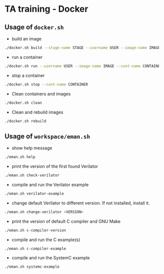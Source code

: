 # TA training - Docker
## Usage of `docker.sh`
* build an image
``` bash
./docker.sh build --stage-name STAGE --username USER --image-name IMAGE"
```
* run a container
``` bash
./docker.sh run --username USER --image-name IMAGE --cont-name CONTAINER
```
* stop a container
``` bash
./docker.sh stop --cont-name CONTAINER
```
* Clean containers and images
``` bash
./docker.sh clean
```
* Clean and rebuild images
``` bash
./docker.sh rebuild
```

## Usage of `workspace/eman.sh`
* show  help message
``` bash
./eman.sh help 
```
* print the version of the first found Verilator
``` bash
./eman.sh check-verilator
```
* compile and run the Verilator example
``` bash
./eman.sh verilator-example
```
* change default Verilator to different version. If not installed, install it.
``` bash
./eman.sh change-verilator <VERSION>
```
* print the version of default C compiler and GNU Make
``` bash
./eman.sh c-compiler-version
```
* compile and run the C example(s)
``` bash
./eman.sh c-compiler-example
```
* compile and run the SystemC example
``` bash
./eman.sh systemc-example
```